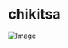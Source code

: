 # chikitsa

![Image](https://github.com/user-attachments/assets/37cecbe3-02ae-4559-9f61-571c8a53763b)
